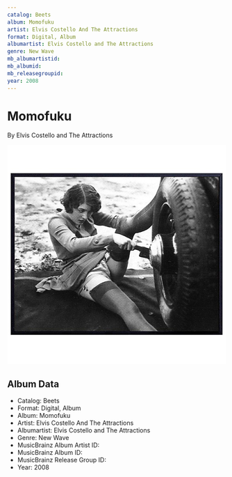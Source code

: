 ```yaml
---
catalog: Beets
album: Momofuku
artist: Elvis Costello And The Attractions
format: Digital, Album
albumartist: Elvis Costello and The Attractions
genre: New Wave
mb_albumartistid: 
mb_albumid: 
mb_releasegroupid: 
year: 2008
---
```


# Momofuku

By Elvis Costello and The Attractions

![](../../assets/beetscovers/Elvis_Costello_And_The_Attractions-Momofuku.jpg)

## Album Data

- Catalog: Beets
- Format: Digital, Album
- Album: Momofuku
- Artist: Elvis Costello And The Attractions
- Albumartist: Elvis Costello and The Attractions
- Genre: New Wave
- MusicBrainz Album Artist ID: 
- MusicBrainz Album ID: 
- MusicBrainz Release Group ID: 
- Year: 2008

